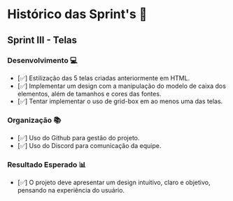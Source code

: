 # Histórico das Sprint's 🥦

## Sprint III - Telas

### Desenvolvimento 💻

- [✅] Estilização das 5 telas criadas anteriormente em HTML.
- [✅] Implementar um design com a manipulação do modelo de caixa dos elementos, além de tamanhos e cores das fontes.
- [✅] Tentar implementar o uso de grid-box em ao menos uma das telas.

### Organização 📚

- [✅] Uso do Github para gestão do projeto.
- [✅] Uso do Discord para comunicação da equipe.

### Resultado Esperado 📊

- [✅] O projeto deve apresentar um design intuitivo, claro e objetivo, pensando na experiência do usuário.
